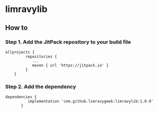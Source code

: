 # limravylib



## How to

### Step 1. Add the JitPack repository to your build file


```
allprojects {
	     repositories {
			...
			maven { url 'https://jitpack.io' }
	     }
	}
```	
	
  
 ### Step 2. Add the dependency
  
  ```
  dependencies {
	        implementation 'com.github.limravygeek:limravylib:1.0.0'
	     }
```
  
